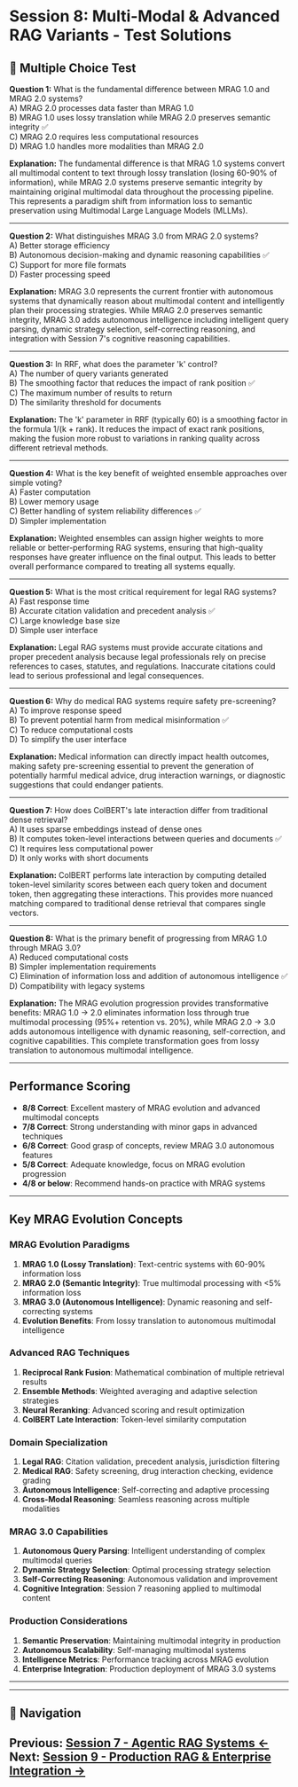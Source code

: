 # Session 8: Multi-Modal & Advanced RAG Variants - Test Solutions

## 📝 Multiple Choice Test

**Question 1:** What is the fundamental difference between MRAG 1.0 and MRAG 2.0 systems?  
A) MRAG 2.0 processes data faster than MRAG 1.0  
B) MRAG 1.0 uses lossy translation while MRAG 2.0 preserves semantic integrity ✅  
C) MRAG 2.0 requires less computational resources  
D) MRAG 1.0 handles more modalities than MRAG 2.0  

**Explanation:** The fundamental difference is that MRAG 1.0 systems convert all multimodal content to text through lossy translation (losing 60-90% of information), while MRAG 2.0 systems preserve semantic integrity by maintaining original multimodal data throughout the processing pipeline. This represents a paradigm shift from information loss to semantic preservation using Multimodal Large Language Models (MLLMs).

---

**Question 2:** What distinguishes MRAG 3.0 from MRAG 2.0 systems?  
A) Better storage efficiency  
B) Autonomous decision-making and dynamic reasoning capabilities ✅  
C) Support for more file formats  
D) Faster processing speed  

**Explanation:** MRAG 3.0 represents the current frontier with autonomous systems that dynamically reason about multimodal content and intelligently plan their processing strategies. While MRAG 2.0 preserves semantic integrity, MRAG 3.0 adds autonomous intelligence including intelligent query parsing, dynamic strategy selection, self-correcting reasoning, and integration with Session 7's cognitive reasoning capabilities.

---

**Question 3:** In RRF, what does the parameter 'k' control?  
A) The number of query variants generated  
B) The smoothing factor that reduces the impact of rank position ✅  
C) The maximum number of results to return  
D) The similarity threshold for documents  

**Explanation:** The 'k' parameter in RRF (typically 60) is a smoothing factor in the formula 1/(k + rank). It reduces the impact of exact rank positions, making the fusion more robust to variations in ranking quality across different retrieval methods.

---

**Question 4:** What is the key benefit of weighted ensemble approaches over simple voting?  
A) Faster computation  
B) Lower memory usage  
C) Better handling of system reliability differences ✅  
D) Simpler implementation  

**Explanation:** Weighted ensembles can assign higher weights to more reliable or better-performing RAG systems, ensuring that high-quality responses have greater influence on the final output. This leads to better overall performance compared to treating all systems equally.

---

**Question 5:** What is the most critical requirement for legal RAG systems?  
A) Fast response time  
B) Accurate citation validation and precedent analysis ✅  
C) Large knowledge base size  
D) Simple user interface  

**Explanation:** Legal RAG systems must provide accurate citations and proper precedent analysis because legal professionals rely on precise references to cases, statutes, and regulations. Inaccurate citations could lead to serious professional and legal consequences.

---

**Question 6:** Why do medical RAG systems require safety pre-screening?  
A) To improve response speed  
B) To prevent potential harm from medical misinformation ✅  
C) To reduce computational costs  
D) To simplify the user interface  

**Explanation:** Medical information can directly impact health outcomes, making safety pre-screening essential to prevent the generation of potentially harmful medical advice, drug interaction warnings, or diagnostic suggestions that could endanger patients.

---

**Question 7:** How does ColBERT's late interaction differ from traditional dense retrieval?  
A) It uses sparse embeddings instead of dense ones  
B) It computes token-level interactions between queries and documents ✅  
C) It requires less computational power  
D) It only works with short documents  

**Explanation:** ColBERT performs late interaction by computing detailed token-level similarity scores between each query token and document token, then aggregating these interactions. This provides more nuanced matching compared to traditional dense retrieval that compares single vectors.

---

**Question 8:** What is the primary benefit of progressing from MRAG 1.0 through MRAG 3.0?  
A) Reduced computational costs  
B) Simpler implementation requirements  
C) Elimination of information loss and addition of autonomous intelligence ✅  
D) Compatibility with legacy systems  

**Explanation:** The MRAG evolution progression provides transformative benefits: MRAG 1.0 → 2.0 eliminates information loss through true multimodal processing (95%+ retention vs. 20%), while MRAG 2.0 → 3.0 adds autonomous intelligence with dynamic reasoning, self-correction, and cognitive capabilities. This complete transformation goes from lossy translation to autonomous multimodal intelligence.

---

## Performance Scoring

- **8/8 Correct**: Excellent mastery of MRAG evolution and advanced multimodal concepts  
- **7/8 Correct**: Strong understanding with minor gaps in advanced techniques  
- **6/8 Correct**: Good grasp of concepts, review MRAG 3.0 autonomous features  
- **5/8 Correct**: Adequate knowledge, focus on MRAG evolution progression  
- **4/8 or below**: Recommend hands-on practice with MRAG systems  

---

## Key MRAG Evolution Concepts

### MRAG Evolution Paradigms

1. **MRAG 1.0 (Lossy Translation)**: Text-centric systems with 60-90% information loss  
2. **MRAG 2.0 (Semantic Integrity)**: True multimodal processing with <5% information loss  
3. **MRAG 3.0 (Autonomous Intelligence)**: Dynamic reasoning and self-correcting systems  
4. **Evolution Benefits**: From lossy translation to autonomous multimodal intelligence  

### Advanced RAG Techniques

1. **Reciprocal Rank Fusion**: Mathematical combination of multiple retrieval results  
2. **Ensemble Methods**: Weighted averaging and adaptive selection strategies  
3. **Neural Reranking**: Advanced scoring and result optimization  
4. **ColBERT Late Interaction**: Token-level similarity computation  

### Domain Specialization

1. **Legal RAG**: Citation validation, precedent analysis, jurisdiction filtering  
2. **Medical RAG**: Safety screening, drug interaction checking, evidence grading  
3. **Autonomous Intelligence**: Self-correcting and adaptive processing  
4. **Cross-Modal Reasoning**: Seamless reasoning across multiple modalities  

### MRAG 3.0 Capabilities

1. **Autonomous Query Parsing**: Intelligent understanding of complex multimodal queries  
2. **Dynamic Strategy Selection**: Optimal processing strategy selection  
3. **Self-Correcting Reasoning**: Autonomous validation and improvement  
4. **Cognitive Integration**: Session 7 reasoning applied to multimodal content  

### Production Considerations

1. **Semantic Preservation**: Maintaining multimodal integrity in production  
2. **Autonomous Scalability**: Self-managing multimodal systems  
3. **Intelligence Metrics**: Performance tracking across MRAG evolution  
4. **Enterprise Integration**: Production deployment of MRAG 3.0 systems  

---
---

## 🧭 Navigation

**Previous:** [Session 7 - Agentic RAG Systems ←](Session7_Agentic_RAG_Systems.md)
**Next:** [Session 9 - Production RAG & Enterprise Integration →](Session9_Production_RAG_Enterprise_Integration.md)
---
